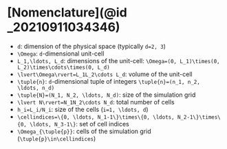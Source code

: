 # [Nomenclature](@id _20210911034346)

- ``d``: dimension of the physical space (typically ``d=2, 3``)
- ``\Omega``: ``d``-dimensional unit-cell
- ``L_1,\ldots, L_d``: dimensions of the unit-cell: ``\Omega=(0, L_1)\times(0, L_2)\times\cdots\times(0, L_d)``
- ``\lvert\Omega\rvert=L_1L_2\cdots L_d``: volume of the unit-cell
- ``\tuple{n}``: ``d``-dimensional tuple of integers ``\tuple{n}=(n_1, n_2, \ldots, n_d)``
- ``\tuple{N}=(N_1, N_2, \ldots, N_d)``: size of the simulation grid
- ``\lvert N\rvert=N_1N_2\cdots N_d``: total number of cells
- ``h_i=L_i/N_i``: size of the cells (``i=1, \ldots, d``)
- ``\cellindices=\{0, \ldots, N_1-1\}\times\{0, \ldots, N_2-1\}\times\{0, \ldots, N_3-1\}``: set of cell indices
- ``\Omega_{\tuple{p}}``: cells of the simulation grid (``\tuple{p}\in\cellindices``)
